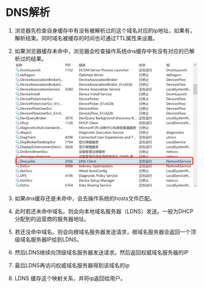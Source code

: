 # DNS解析

1. 浏览器先检查自身缓存中有没有被解析过的这个域名对应的ip地址，如果有，解析结束。同时域名被缓存的时间也可通过TTL属性来设置。

2. 如果浏览器缓存未命中，浏览器会检查操作系统dns缓存中有没有对应的已解析过的结果。
![系统的dns缓存服务](./images/Dnscache.png)

3. 如果dns缓存还是未命中，会去操作系统的hosts文件匹配。

4. 此时若还未命中域名。则会向本地域名服务器（LDNS）发送。一般为DHCP分配到的运营商的服务器地址。

5. 若还没命中域名。则会向根域名服务器发送请求，根域名服务器会返回一个顶级域名服务器IP给到LDNS。

6. 然后LDNS继续向顶级域名服务器发送请求。然后返回权威域名服务器的IP

7. 最后LDNS再访问权威域名服务器得到该域名的ip

8. LDNS 缓存这个映射关系，并将ip返回给用户。
